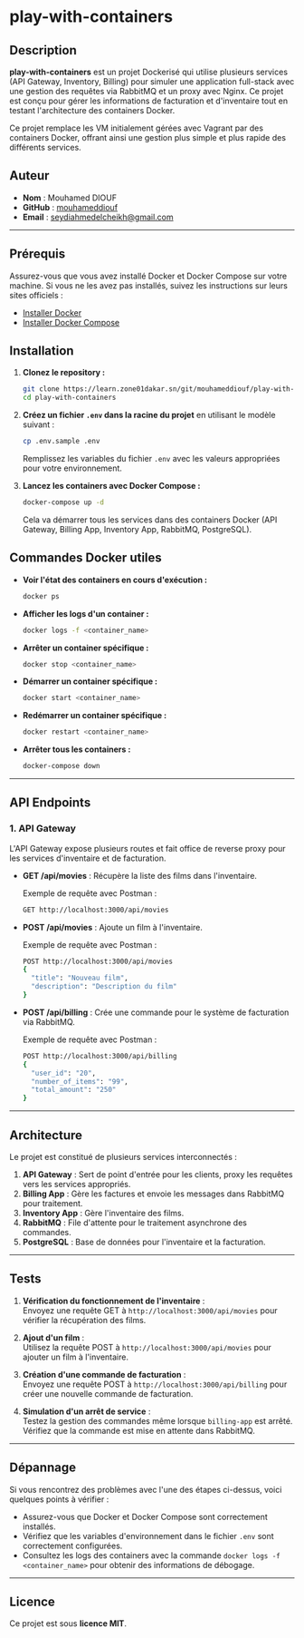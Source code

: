 # play-with-containers

## Description

**play-with-containers** est un projet Dockerisé qui utilise plusieurs services (API Gateway, Inventory, Billing) pour simuler une application full-stack avec une gestion des requêtes via RabbitMQ et un proxy avec Nginx. Ce projet est conçu pour gérer les informations de facturation et d'inventaire tout en testant l'architecture des containers Docker.

Ce projet remplace les VM initialement gérées avec Vagrant par des containers Docker, offrant ainsi une gestion plus simple et plus rapide des différents services.

## Auteur

- **Nom** : Mouhamed DIOUF
- **GitHub** : [mouhameddiouf](https://learn.zone01dakar.sn/git/mouhameddiouf)
- **Email** : seydiahmedelcheikh@gmail.com

---

## Prérequis

Assurez-vous que vous avez installé Docker et Docker Compose sur votre machine. Si vous ne les avez pas installés, suivez les instructions sur leurs sites officiels :

- [Installer Docker](https://docs.docker.com/get-docker/)
- [Installer Docker Compose](https://docs.docker.com/compose/install/)

## Installation

1. **Clonez le repository :**

    ```bash
    git clone https://learn.zone01dakar.sn/git/mouhameddiouf/play-with-containers.git
    cd play-with-containers
    ```

2. **Créez un fichier `.env` dans la racine du projet** en utilisant le modèle suivant :

    ```bash
    cp .env.sample .env
    ```

    Remplissez les variables du fichier `.env` avec les valeurs appropriées pour votre environnement.

3. **Lancez les containers avec Docker Compose :**

    ```bash
    docker-compose up -d
    ```

    Cela va démarrer tous les services dans des containers Docker (API Gateway, Billing App, Inventory App, RabbitMQ, PostgreSQL).

## Commandes Docker utiles

- **Voir l'état des containers en cours d'exécution :**
  
    ```bash
    docker ps
    ```

- **Afficher les logs d'un container :**

    ```bash
    docker logs -f <container_name>
    ```

- **Arrêter un container spécifique :**

    ```bash
    docker stop <container_name>
    ```

- **Démarrer un container spécifique :**

    ```bash
    docker start <container_name>
    ```

- **Redémarrer un container spécifique :**

    ```bash
    docker restart <container_name>
    ```

- **Arrêter tous les containers :**

    ```bash
    docker-compose down
    ```

---

## API Endpoints

### 1. API Gateway

L'API Gateway expose plusieurs routes et fait office de reverse proxy pour les services d'inventaire et de facturation.

- **GET /api/movies** : Récupère la liste des films dans l'inventaire.
  
    Exemple de requête avec Postman :
    ```bash
    GET http://localhost:3000/api/movies
    ```

- **POST /api/movies** : Ajoute un film à l'inventaire.

    Exemple de requête avec Postman :
    ```bash
    POST http://localhost:3000/api/movies
    {
      "title": "Nouveau film",
      "description": "Description du film"
    }
    ```

- **POST /api/billing** : Crée une commande pour le système de facturation via RabbitMQ.

    Exemple de requête avec Postman :
    ```bash
    POST http://localhost:3000/api/billing
    {
      "user_id": "20",
      "number_of_items": "99",
      "total_amount": "250"
    }
    ```

---

## Architecture

Le projet est constitué de plusieurs services interconnectés :

1. **API Gateway** : Sert de point d'entrée pour les clients, proxy les requêtes vers les services appropriés.
2. **Billing App** : Gère les factures et envoie les messages dans RabbitMQ pour traitement.
3. **Inventory App** : Gère l'inventaire des films.
4. **RabbitMQ** : File d'attente pour le traitement asynchrone des commandes.
5. **PostgreSQL** : Base de données pour l'inventaire et la facturation.

---

## Tests

1. **Vérification du fonctionnement de l'inventaire** :  
   Envoyez une requête GET à `http://localhost:3000/api/movies` pour vérifier la récupération des films.

2. **Ajout d'un film** :  
   Utilisez la requête POST à `http://localhost:3000/api/movies` pour ajouter un film à l'inventaire.

3. **Création d'une commande de facturation** :  
   Envoyez une requête POST à `http://localhost:3000/api/billing` pour créer une nouvelle commande de facturation.

4. **Simulation d'un arrêt de service** :  
   Testez la gestion des commandes même lorsque `billing-app` est arrêté. Vérifiez que la commande est mise en attente dans RabbitMQ.

---

## Dépannage

Si vous rencontrez des problèmes avec l'une des étapes ci-dessus, voici quelques points à vérifier :

- Assurez-vous que Docker et Docker Compose sont correctement installés.
- Vérifiez que les variables d'environnement dans le fichier `.env` sont correctement configurées.
- Consultez les logs des containers avec la commande `docker logs -f <container_name>` pour obtenir des informations de débogage.

---

## Licence

Ce projet est sous **licence MIT**.

